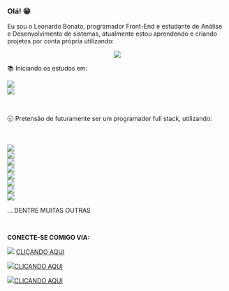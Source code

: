### Olá! 😁

Eu sou o Leonardo Bonato, programador Front-End e estudante de Análise e Desenvolvimento de sistemas, atualmente estou aprendendo e criando projetos por conta própria utilizando:

<p align="center">
  <a href="https://skillicons.dev">
    <img src="https://skillicons.dev/icons?i=git,kubernetes,docker,c,vim" />
  </a>
</p>

📚 Iniciando os estudos em:

<img src="https://img.shields.io/badge/React-20232A?style=for-the-badge&logo=react&logoColor=61DAFB"/> <br />
<img src="https://img.shields.io/badge/Node.js-43853D?style=for-the-badge&logo=node.js&logoColor=white"/> <br />

<br />

🕤 Pretensão de futuramente ser um programador full stack, utilizando:

<br />

<img src="https://img.shields.io/badge/Python-14354C?style=for-the-badge&logo=python&logoColor=white"/> <br />
<img src="https://img.shields.io/badge/TypeScript-007ACC?style=for-the-badge&logo=typescript&logoColor=white"/> <br />
<img src="https://img.shields.io/badge/Java-ED8B00?style=for-the-badge&logo=openjdk&logoColor=white"/> <br />
<img src="https://img.shields.io/badge/C%23-239120?style=for-the-badge&logo=c-sharp&logoColor=white"/> <br />
<img src="https://img.shields.io/badge/C%2B%2B-00599C?style=for-the-badge&logo=c%2B%2B&logoColor=white"/> <br /> 
<img src="https://img.shields.io/badge/PHP-777BB4?style=for-the-badge&logo=php&logoColor=white"/> <br />
<img src="https://img.shields.io/badge/MySQL-00000F?style=for-the-badge&logo=mysql&logoColor=white"/> <br />
<img src="https://img.shields.io/badge/.NET-5C2D91?style=for-the-badge&logo=.net&logoColor=white"/> <br />
 
 ... DENTRE MUITAS OUTRAS
 
 <br />
 
**CONECTE-SE COMIGO VIA:**

<img src="https://img.shields.io/badge/Instagram-E4405F?style=for-the-badge&logo=instagram&logoColor=white"/> [CLICANDO AQUI](https://www.instagram.com/leonardobonato_/)

<img src="https://img.shields.io/badge/LinkedIn-0077B5?style=for-the-badge&logo=linkedin&logoColor=white"/>[CLICANDO AQUI](https://www.linkedin.com/in/leonardo-bonato-09a272262/)

<img src="https://img.shields.io/badge/Gmail-D14836?style=for-the-badge&logo=gmail&logoColor=white"/>[CLICANDO AQUI]( mailto:leoleobonaato@gmail.com)

